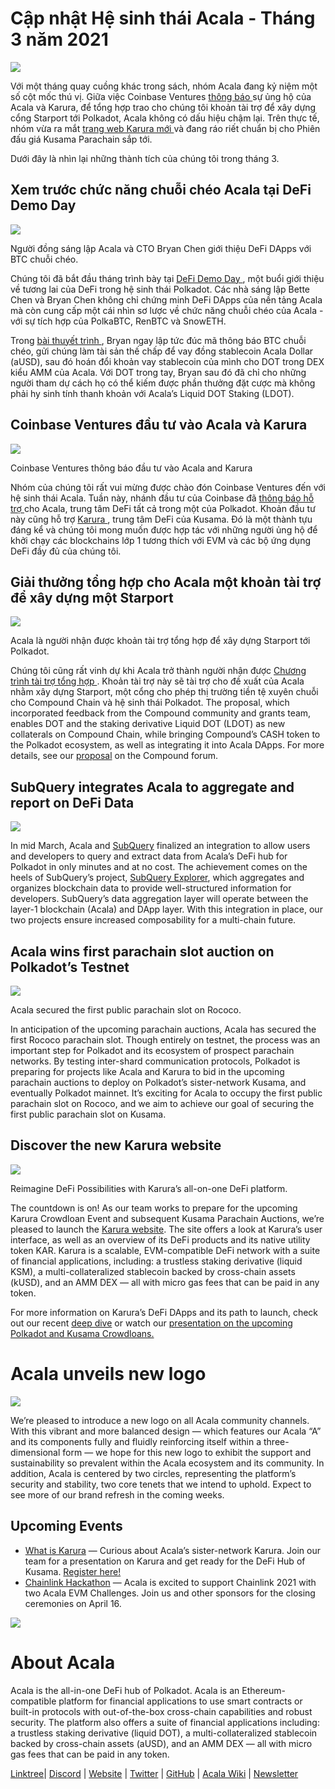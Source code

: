 # **Cập nhật Hệ sinh thái Acala - Tháng 3 năm 2021**

![](https://miro.medium.com/max/2800/1*QL98Lx2R1D7e10smue8TVA.png)

Với một tháng quay cuồng khác trong sách, nhóm Acala đang kỷ niệm một số cột mốc thú vị. Giữa việc Coinbase Ventures [ thông báo ](https://cointelegraph.com/news/coinbase-ventures-backing-defi-in-the-polkadot-ecosystem) sự ủng hộ của Acala và Karura, để tổng hợp trao cho chúng tôi khoản tài trợ để xây dựng cổng Starport tới Polkadot, Acala không có dấu hiệu chậm lại. Trên thực tế, nhóm vừa ra mắt [ trang web Karura mới ](https://acala.network/karura) và đang ráo riết chuẩn bị cho Phiên đấu giá Kusama Parachain sắp tới.

Dưới đây là nhìn lại những thành tích của chúng tôi trong tháng 3.

## Xem trước chức năng chuỗi chéo Acala tại DeFi Demo Day

![](https://miro.medium.com/max/3296/1\*c4fdF6mopG5ARbae-ExJNA.png)

Người đồng sáng lập Acala và CTO Bryan Chen giới thiệu DeFi DApps với BTC chuỗi chéo.

Chúng tôi đã bắt đầu tháng trình bày tại [ DeFi Demo Day ](https://www.crowdcast.io/e/defidemoday), một buổi giới thiệu về tương lai của DeFi trong hệ sinh thái Polkadot. Các nhà sáng lập Bette Chen và Bryan Chen không chỉ chứng minh DeFi DApps của nền tảng Acala mà còn cung cấp một cái nhìn sơ lược về chức năng chuỗi chéo của Acala - với sự tích hợp của PolkaBTC, RenBTC và SnowETH.

Trong [ bài thuyết trình ](https://www.crowdcast.io/e/defidemoday), Bryan ngay lập tức đúc mã thông báo BTC chuỗi chéo, gửi chúng làm tài sản thế chấp để vay đồng stablecoin Acala Dollar (aUSD), sau đó hoán đổi khoản vay stablecoin của mình cho DOT trong DEX kiểu AMM của Acala. Với DOT trong tay, Bryan sau đó đã chỉ cho những người tham dự cách họ có thể kiếm được phần thưởng đặt cược mà không phải hy sinh tính thanh khoản với Acala’s Liquid DOT Staking (LDOT).

## Coinbase Ventures đầu tư vào Acala và Karura

![](https://miro.medium.com/max/2800/1\*3ZiFjMlC2kYxkx0L14gXLw.png)

Coinbase Ventures thông báo đầu tư vào Acala and Karura

Nhóm của chúng tôi rất vui mừng được chào đón Coinbase Ventures đến với hệ sinh thái Acala. Tuần này, nhánh đầu tư của Coinbase đã [ thông báo hỗ trợ ](https://cointelegraph.com/news/coinbase-ventures-backing-defi-in-the-polkadot-ecosystem) cho Acala, trung tâm DeFi tất cả trong một của Polkadot. Khoản đầu tư này cũng hỗ trợ [ Karura ](https://acala.network/karura), trung tâm DeFi của Kusama. Đó là một thành tựu đáng kể và chúng tôi mong muốn được hợp tác với những người ủng hộ để khởi chạy các blockchains lớp 1 tương thích với EVM và các bộ ứng dụng DeFi đầy đủ của chúng tôi.

## Giải thưởng tổng hợp cho Acala một khoản tài trợ để xây dựng một Starport

![](https://miro.medium.com/max/2800/1\*HBjTiYMXO8Vm4eIeSVPhzQ.png)

Acala là người nhận được khoản tài trợ tổng hợp để xây dựng Starport tới Polkadot.

Chúng tôi cũng rất vinh dự khi Acala trở thành người nhận được [ Chương trình tài trợ tổng hợp ](https://medium.com/acalanetwork/acala-receives-compound-grant-to-connect-compound-chain-and-polkadot-via-acala-a055d391e94a). Khoản tài trợ này sẽ tài trợ cho đề xuất của Acala nhằm xây dựng Starport, một cổng cho phép thị trường tiền tệ xuyên chuỗi cho Compound Chain và hệ sinh thái Polkadot. The proposal, which incorporated feedback from the Compound community and grants team, enables DOT and the staking derivative Liquid DOT (LDOT) as new collaterals on Compound Chain, while bringing Compound’s CASH token to the Polkadot ecosystem, as well as integrating it into Acala DApps. For more details, see our [proposal](https://www.comp.xyz/t/acala-x-compound-chain-gateway-to-polkadot/1349/10) on the Compound forum.

## SubQuery integrates Acala to aggregate and report on DeFi Data

![](https://miro.medium.com/max/2048/0\*mZSC0lvmD90nqFlz)

In mid March, Acala and [SubQuery](https://www.subquery.network/) finalized an integration to allow users and developers to query and extract data from Acala’s DeFi hub for Polkadot in only minutes and at no cost. The achievement comes on the heels of SubQuery’s project, [SubQuery Explorer](https://explorer.subquery.network/), which aggregates and organizes blockchain data to provide well-structured information for developers. SubQuery’s data aggregation layer will operate between the layer-1 blockchain (Acala) and DApp layer. With this integration in place, our two projects ensure increased composability for a multi-chain future.

## Acala wins first parachain slot auction on Polkadot’s Testnet

![](https://miro.medium.com/max/1528/0\*EzkXYOY9GjXZ3oiK)

Acala secured the first public parachain slot on Rococo.

In anticipation of the upcoming parachain auctions, Acala has secured the first Rococo parachain slot. Though entirely on testnet, the process was an important step for Polkadot and its ecosystem of prospect parachain networks. By testing inter-shard communication protocols, Polkadot is preparing for projects like Acala and Karura to bid in the upcoming parachain auctions to deploy on Polkadot’s sister-network Kusama, and eventually Polkadot mainnet. It’s exciting for Acala to occupy the first public parachain slot on Rococo, and we aim to achieve our goal of securing the first public parachain slot on Kusama.

## Discover the new Karura website

![](https://miro.medium.com/max/2816/0\*KVAVAiFZUNF\_fi\_K)

Reimagine DeFi Possibilities with Karura’s all-on-one DeFi platform.

The countdown is on! As our team works to prepare for the upcoming Karura Crowdloan Event and subsequent Kusama Parachain Auctions, we’re pleased to launch the [Karura website](https://acala.network/karura). The site offers a look at Karura’s user interface, as well as an overview of its DeFi products and its native utility token KAR. Karura is a scalable, EVM-compatible DeFi network with a suite of financial applications, including: a trustless staking derivative (liquid KSM), a multi-collateralized stablecoin backed by cross-chain assets (kUSD), and an AMM DEX — all with micro gas fees that can be paid in any token.

For more information on Karura’s DeFi DApps and its path to launch, check out our recent [deep dive](https://medium.com/acalanetwork/countdown-to-karura-a-deep-dive-on-the-defi-hub-of-kusama-410066fc1e1f) or watch our [presentation on the upcoming Polkadot and Kusama Crowdloans.](https://www.youtube.com/watch?v=qQuzRTsiJa4&t=115s)

# Acala unveils new logo

![](https://miro.medium.com/max/2072/0\*IGwkNLwEePOYWKrw)

We’re pleased to introduce a new logo on all Acala community channels. With this vibrant and more balanced design — which features our Acala “A” and its components fully and fluidly reinforcing itself within a three-dimensional form — we hope for this new logo to exhibit the support and sustainability so prevalent within the Acala ecosystem and its community. In addition, Acala is centered by two circles, representing the platform’s security and stability, two core tenets that we intend to uphold. Expect to see more of our brand refresh in the coming weeks.

## Upcoming Events

- [What is Karura](https://www.crowdcast.io/e/what-is-karura/register?utm_source=profile&utm_medium=profile_web&utm_campaign=profile) — Curious about Acala’s sister-network Karura. Join our team for a presentation on Karura and get ready for the DeFi Hub of Kusama. [Register here!](https://www.crowdcast.io/e/what-is-karura/register?utm_source=profile&utm_medium=profile_web&utm_campaign=profile)
- [Chainlink Hackathon](https://chain.link/hackathon) — Acala is excited to support Chainlink 2021 with two Acala EVM Challenges. Join us and other sponsors for the closing ceremonies on April 16.

![](https://miro.medium.com/max/2402/0\*vfld\_ERpJGvSAJnD.png)

# About Acala

Acala is the all-in-one DeFi hub of Polkadot. Acala is an Ethereum-compatible platform for financial applications to use smart contracts or built-in protocols with out-of-the-box cross-chain capabilities and robust security. The platform also offers a suite of financial applications including: a trustless staking derivative (liquid DOT), a multi-collateralized stablecoin backed by cross-chain assets (aUSD), and an AMM DEX — all with micro gas fees that can be paid in any token.

[Linktree](https://linktr.ee/acalanetwork)| [Discord](https://discord.gg/vdbFVCH) | [Website](https://acala.network/) | [Twitter](https://twitter.com/AcalaNetwork) | [GitHub](https://github.com/AcalaNetwork/Acala) | [Acala Wiki](https://github.com/AcalaNetwork/Acala/wiki) | [Newsletter](https://share.hsforms.com/1X9RxkXk-R62I0VNbATaDXw4h8qc)
